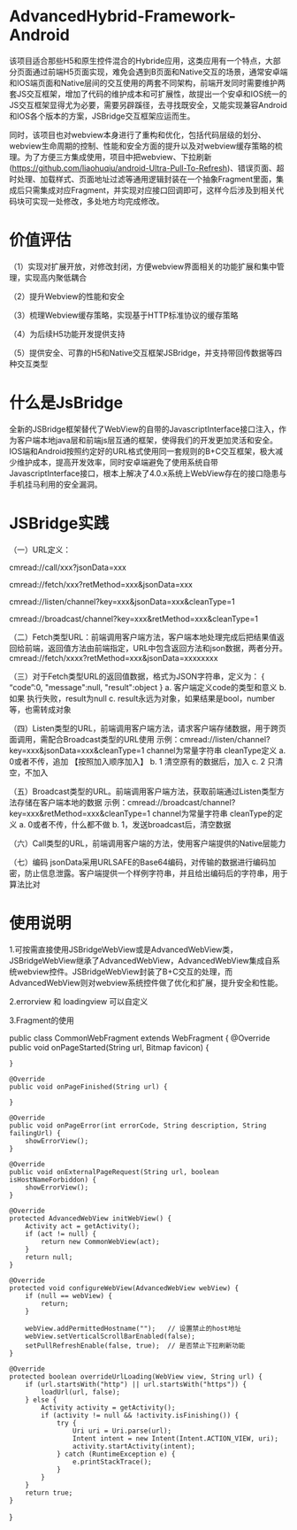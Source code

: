 # AdvancedHybrid-Framework-Android

该项目适合那些H5和原生控件混合的Hybride应用，这类应用有一个特点，大部分页面通过前端H5页面实现，难免会遇到B页面和Native交互的场景，通常安卓端和IOS端页面和Native层间的交互使用的两套不同架构，前端开发同时需要维护两套JS交互框架，增加了代码的维护成本和可扩展性，故提出一个安卓和IOS统一的JS交互框架显得尤为必要，需要另辟蹊径，去寻找既安全，又能实现兼容Android和IOS各个版本的方案，JSBridge交互框架应运而生。

同时，该项目也对webview本身进行了重构和优化，包括代码层级的划分、webview生命周期的控制、性能和安全方面的提升以及对webview缓存策略的梳理。为了方便三方集成使用，项目中把webview、下拉刷新(https://github.com/liaohuqiu/android-Ultra-Pull-To-Refresh)、错误页面、超时处理、加载样式、页面地址过滤等通用逻辑封装在一个抽象Fragment里面，集成后只需集成对应Fragment，并实现对应接口回调即可，这样今后涉及到相关代码块可实现一处修改，多处地方均完成修改。

# 价值评估
（1）实现对扩展开放，对修改封闭，方便webview界面相关的功能扩展和集中管理，实现高内聚低耦合

（2）提升Webview的性能和安全

（3）梳理Webview缓存策略，实现基于HTTP标准协议的缓存策略

（4）为后续H5功能开发提供支持

（5）提供安全、可靠的H5和Native交互框架JSBridge，并支持带回传数据等四种交互类型

# 什么是JsBridge
全新的JSBridge框架替代了WebView的自带的JavascriptInterface接口注入，作为客户端本地java层和前端js层互通的框架，使得我们的开发更加灵活和安全。IOS端和Android按照约定好的URL格式使用同一套规则的B+C交互框架，极大减少维护成本，提高开发效率，同时安卓端避免了使用系统自带JavascriptInterface接口，根本上解决了4.0.x系统上WebView存在的接口隐患与手机挂马利用的安全漏洞。

# JSBridge实践
（一）URL定义：

cmread://call/xxx?jsonData=xxx

cmread://fetch/xxx?retMethod=xxx&jsonData=xxx

cmread://listen/channel?key=xxx&jsonData=xxx&cleanType=1

cmread://broadcast/channel?key=xxx&retMethod=xxx&cleanType=1

（二）Fetch类型URL：前端调用客户端方法，客户端本地处理完成后把结果值返回给前端，返回值方法由前端指定，URL中包含返回方法和json数据，两者分开。
cmread://fetch/xxxx?retMethod=xxx&jsonData=xxxxxxxx

（三）对于Fetch类型URL的返回值数据，格式为JSON字符串，定义为：
{
      “code”:0,
      "message":null,
      "result":object
}
a. 客户端定义code的类型和意义
b. 如果 执行失败，result为null
c. result永远为对象，如果结果是bool，number等，也需转成对象

（四）Listen类型的URL，前端调用客户端方法，请求客户端存储数据，用于跨页面调用，需配合Broadcast类型的URL使用
示例：cmread://listen/channel?key=xxx&jsonData=xxx&cleanType=1
channel为常量字符串
cleanType定义
a. 0或者不传，追加 【按照加入顺序加入】
b. 1 清空原有的数据后，加入
c. 2 只清空，不加入

（五）Broadcast类型的URL。前端调用客户端方法，获取前端通过Listen类型方法存储在客户端本地的数据
示例：cmread://broadcast/channel?key=xxx&retMethod=xxx&cleanType=1
channel为常量字符串
cleanType的定义
a. 0或者不传，什么都不做
b. 1，发送broadcast后，清空数据

（六）Call类型的URL，前端调用客户端的方法，使用客户端提供的Native层能力

（七）编码
jsonData采用URLSAFE的Base64编码，对传输的数据进行编码加密，防止信息泄露。客户端提供一个样例字符串，并且给出编码后的字符串，用于算法比对

# 使用说明
1.可按需直接使用JSBridgeWebView或是AdvancedWebView类，JSBridgeWebView继承了AdvancedWebView，AdvancedWebView集成自系统webview控件。JSBridgeWebView封装了B+C交互的处理，而AdvancedWebView则对webview系统控件做了优化和扩展，提升安全和性能。

2.errorview 和 loadingview 可以自定义

3.Fragment的使用

public class CommonWebFragment extends WebFragment {
    @Override
    public void onPageStarted(String url, Bitmap favicon) {

    }

    @Override
    public void onPageFinished(String url) {

    }

    @Override
    public void onPageError(int errorCode, String description, String failingUrl) {
        showErrorView();
    }

    @Override
    public void onExternalPageRequest(String url, boolean isHostNameForbiddon) {
        showErrorView();
    }

    @Override
    protected AdvancedWebView initWebView() {
        Activity act = getActivity();
        if (act != null) {
            return new CommonWebView(act);
        }
        return null;
    }

    @Override
    protected void configureWebView(AdvancedWebView webView) {
        if (null == webView) {
            return;
        }

        webView.addPermittedHostname("");   // 设置禁止的host地址
        webView.setVerticalScrollBarEnabled(false);
        setPullRefreshEnable(false, true);  // 是否禁止下拉刷新功能
    }

    @Override
    protected boolean overrideUrlLoading(WebView view, String url) {
        if (url.startsWith("http") || url.startsWith("https")) {
            loadUrl(url, false);
        } else {
            Activity activity = getActivity();
            if (activity != null && !activity.isFinishing()) {
                try {
                    Uri uri = Uri.parse(url);
                    Intent intent = new Intent(Intent.ACTION_VIEW, uri);
                    activity.startActivity(intent);
                } catch (RuntimeException e) {
                    e.printStackTrace();
                }
            }
        }
        return true;
    }
}



